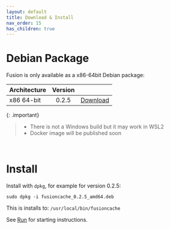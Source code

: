 ```yaml
---
layout: default
title: Download & Install
nav_order: 15
has_children: true
---
```


# Debian Package

Fusion is only available as a x86-64bit Debian package:

| Architecture | Version | |
|:---|:---:|:---:|
|x86 64-bit| 0.2.5 | [Download](https://fusion.gateway.scarf.sh/package/fusioncache_0.2.5_amd64.deb)| 


{: .important}
> - There is not a Windows build but it may work in WSL2
> - Docker image will be published soon

<br/> 

# Install

Install with `dpkg`, for example for version 0.2.5:

`sudo dpkg -i fusioncache_0.2.5_amd64.deb`
 
This is installs to: `/usr/local/bin/fusioncache`

See [Run](run.md) for starting instructions.
